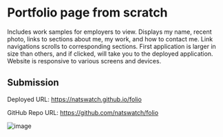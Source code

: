 # Portfolio page from scratch

Includes work samples for employers to view.
Displays my name, recent photo, links to sections about me, my work, and how to contact me.
Link navigations scrolls to corresponding sections.
First application is larger in size than others, and if clicked, will take you to the deployed application. 
Website is responsive to various screens and devices.


## Submission

Deployed URL: https://natswatch.github.io/folio

GitHub Repo URL: https://github.com/natswatch/folio



![image](https://user-images.githubusercontent.com/24613646/98505525-39d3cb00-220e-11eb-8b6d-56e58ff7d788.png)
